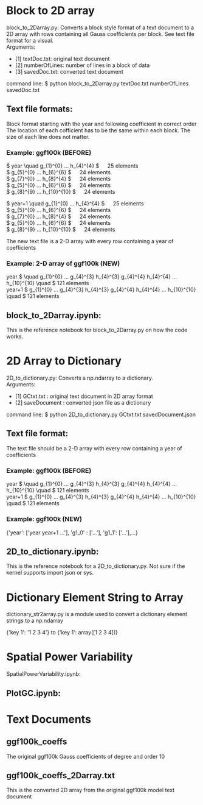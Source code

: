 
# Block to 2D array
block_to_2Darray.py:
Converts a block style format of a text document to a 2D array with rows containing all Gauss coefficients per block. See text file format for a visual. <br>
Arguments:
* [1] textDoc.txt: original text document
* [2] numberOfLines: number of lines in a block of data
* [3] savedDoc.txt: converted text document

command line: $ python block_to_2Darray.py textDoc.txt numberOfLines savedDoc.txt

## Text file formats:
Block format starting with the year and following coefficient in correct order
The location of each cofficient has to be the same within each block. The size of each line does not matter.

### Example: ggf100k  (BEFORE)
$ year \quad g_{1}^{0} ... h_{4}^{4} $ &emsp; 25 elements <br>
$ g_{5}^{0} ... h_{6}^{6}   $ &emsp;  24 elements <br>
$ g_{7}^{0} ... h_{8}^{4}   $ &emsp; 24 elements <br>
$ g_{5}^{0} ... h_{6}^{6}   $ &emsp; 24 elements <br>
$ g_{8}^{9} ... h_{10}^{10} $ &emsp; 24 elements

$ year+1 \quad g_{1}^{0} ... h_{4}^{4} $ &emsp; 25 elements <br>
$ g_{5}^{0} ... h_{6}^{6}   $ &emsp;  24 elements <br>
$ g_{7}^{0} ... h_{8}^{4}   $ &emsp; 24 elements <br>
$ g_{5}^{0} ... h_{6}^{6}   $ &emsp; 24 elements <br>
$ g_{8}^{9} ... h_{10}^{10} $ &emsp; 24 elements <br>

The new text file is a 2-D array with every row containing a year of coefficients <br>

### Example: 2-D array of ggf100k (NEW)
year     $ \quad g_{1}^{0} ... g_{4}^{3}  h_{4}^{3} g_{4}^{4} h_{4}^{4} ...  h_{10}^{10} \quad $ 121 elements  <br>
year+1  $ g_{1}^{0} ... g_{4}^{3} h_{4}^{3} g_{4}^{4} h_{4}^{4} ...  h_{10}^{10} \quad $ 121 elements <br>

## block_to_2Darray.ipynb:
This is the reference notebook for block_to_2Darray.py on how the code works.

# 2D Array to Dictionary
2D_to_dictionary.py: Converts a np.ndarray to a dictionary. <br>
Arguments:
* [1] GCtxt.txt : original text document in 2D array format
* [2] saveDocument : converted json file as a dictionary 

command line: $ python 2D_to_dictionary.py GCtxt.txt savedDocument.json

## Text file format:
The text file should be a 2-D array with every row containing a year of coefficients <br>

### Example: ggf100k   (BEFORE)
year     $ \quad g_{1}^{0} ... g_{4}^{3}  h_{4}^{3} g_{4}^{4} h_{4}^{4} ...  h_{10}^{10} \quad $ 121 elements  <br>
year+1  $ g_{1}^{0} ... g_{4}^{3} h_{4}^{3} g_{4}^{4} h_{4}^{4} ...  h_{10}^{10} \quad $ 121 elements <br>

### Example: ggf100k    (NEW)
{'year': ['year year+1 ...'], 'g1_0' : ['...'], 'g1_1': ['...'],...}

## 2D_to_dictionary.ipynb:
This is the reference notebook for a 2D_to_dictionary.py. Not sure if the kernel supports import json or sys.

# Dictionary Element String to Array
dictionary_str2array.py is a module used to convert a dictionary element strings to a np.ndarray

{'key 1': '1 2 3 4'} to {'key 1': array([1 2 3 4])}

# Spatial Power Variability
SpatialPowerVariability.ipynb:

## PlotGC.ipynb:

# Text Documents

## ggf100k_coeffs
The original ggf100k Gauss coefficients of degree and order 10

## ggf100k_coeffs_2Darray.txt
This is the converted 2D array from the original ggf100k model text document